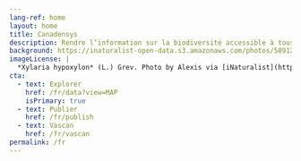 ```yaml
---
lang-ref: home
layout: home
title: Canadensys
description: Rendre l’information sur la biodiversité accessible à tous
background: https://inaturalist-open-data.s3.amazonaws.com/photos/58912610/original.jpeg
imageLicense: |
  *Xylaria hypoxylon* (L.) Grev. Photo by Alexis via [iNaturalist](https://www.gbif.org/occurrence/2542961803)
cta:
  - text: Explorer
    href: /fr/data?view=MAP
    isPrimary: true
  - text: Publier
    href: /fr/publish
  - text: Vascan
    href: /fr/vascan
permalink: /fr
---
```


